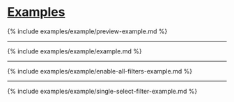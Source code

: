 # [Examples]({{site.baseurl}}{{page.url}})

{% include examples/example/preview-example.md %}

---

{% include examples/example/example.md %}

---

{% include examples/example/enable-all-filters-example.md %}

---

{% include examples/example/single-select-filter-example.md %}
